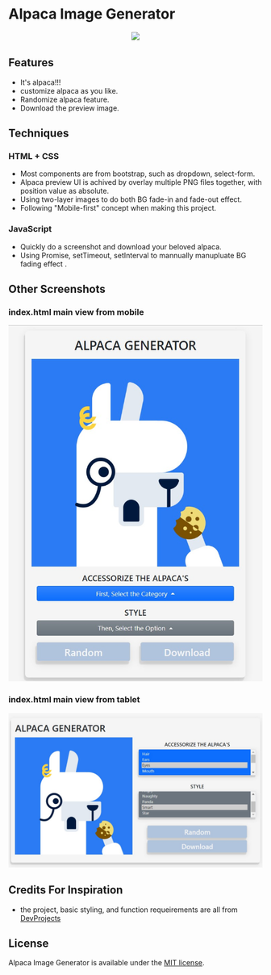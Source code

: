 # Alpaca Image Generator

<p align="center">
  <img src="https://github.com/Richie-Yang/alpaca-image-generator/blob/main/images/alpaca-image-generator.gif?raw=true">
</p>

## Features

- It's alpaca!!!
- customize alpaca as you like.
- Randomize alpaca feature.
- Download the preview image.

## Techniques

### HTML + CSS
- Most components are from bootstrap, such as dropdown, select-form.
- Alpaca preview UI is achived by overlay multiple PNG files together, with position value as absolute.
- Using two-layer images to do both BG fade-in and fade-out effect.
- Following "Mobile-first" concept when making this project.

### JavaScript
- Quickly do a screenshot and download your beloved alpaca.
- Using Promise, setTimeout, setInterval to mannually manupluate BG fading effect .

## Other Screenshots

### index.html main view from mobile

<p align="center">
  <img src="https://github.com/Richie-Yang/alpaca-image-generator/blob/main/images/1.%20mobile.jpg?raw=true">
</p>

### index.html main view from tablet

<p align="center">
  <img src="https://github.com/Richie-Yang/alpaca-image-generator/blob/main/images/2.%20tablet.jpg?raw=true">
</p>

## Credits For Inspiration
- the project, basic styling, and function requeirements are all from [DevProjects](https://www.codementor.io/projects/web/alpaca-image-generator-website-ce2oc0eus8)

## License

Alpaca Image Generator is available under the [MIT license](https://opensource.org/licenses/MIT).
